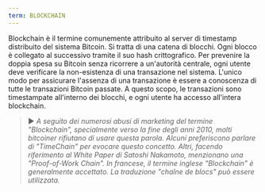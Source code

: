 ```yaml
---
term: BLOCKCHAIN
---
```


Blockchain è il termine comunemente attribuito al server di timestamp distribuito del sistema Bitcoin. Si tratta di una catena di blocchi. Ogni blocco è collegato al successivo tramite il suo hash crittografico. Per prevenire la doppia spesa su Bitcoin senza ricorrere a un'autorità centrale, ogni utente deve verificare la non-esistenza di una transazione nel sistema. L'unico modo per assicurare l'assenza di una transazione è essere a conoscenza di tutte le transazioni Bitcoin passate. A questo scopo, le transazioni sono timestampate all'interno dei blocchi, e ogni utente ha accesso all'intera blockchain.

> ► *A seguito dei numerosi abusi di marketing del termine "Blockchain", specialmente verso la fine degli anni 2010, molti bitcoiner rifiutano di usare questa parola. Alcuni preferiscono parlare di "TimeChain" per evocare questo concetto. Altri, facendo riferimento al White Paper di Satoshi Nakamoto, menzionano una "Proof-of-Work Chain". In francese, il termine inglese "Blockchain" è generalmente accettato. La traduzione "chaîne de blocs" può essere utilizzata.*